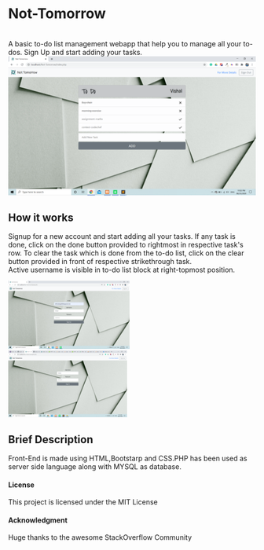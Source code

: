 # Not-Tomorrow
<br>
A basic to-do list management webapp that help you to manage all your to-dos.
Sign Up and start adding your tasks.
<br>
<img src="readme_images/signin1.png" />
          
## How it works 
Signup for a new account and start adding all your tasks.
If any task is done, click on the done button provided to rightmost in respective task's row.
To clear the task which is done from the to-do list, click on the clear button provided in front of respective strikethrough task. 
<br>
Active username is visible in to-do list block at right-topmost position.
<p><img src="readme_images/signup.png" width=49% height=50%/>&nbsp &nbsp <img src="readme_images/signin.png" width=48% height=50%/></p>

## Brief Description
Front-End is made using HTML,Bootstarp and CSS.PHP has been used as server side language along with MYSQL as database.




#### License

This project is licensed under the MIT License

#### Acknowledgment

 Huge thanks to the awesome StackOverflow Community
